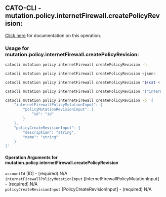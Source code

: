 
## CATO-CLI - mutation.policy.internetFirewall.createPolicyRevision:
[Click here](https://api.catonetworks.com/documentation/#mutation-mutation.policy.internetFirewall.createPolicyRevision) for documentation on this operation.

### Usage for mutation.policy.internetFirewall.createPolicyRevision:

```bash
catocli mutation policy internetFirewall createPolicyRevision -h

catocli mutation policy internetFirewall createPolicyRevision <json>

catocli mutation policy internetFirewall createPolicyRevision "$(cat < mutation.policy.internetFirewall.createPolicyRevision.json)"

catocli mutation policy internetFirewall createPolicyRevision '{"internetFirewallPolicyMutationInput":{"policyMutationRevisionInput":{"id":"id"}},"policyCreateRevisionInput":{"description":"string","name":"string"}}'

catocli mutation policy internetFirewall createPolicyRevision -p '{
    "internetFirewallPolicyMutationInput": {
        "policyMutationRevisionInput": {
            "id": "id"
        }
    },
    "policyCreateRevisionInput": {
        "description": "string",
        "name": "string"
    }
}'
```

#### Operation Arguments for mutation.policy.internetFirewall.createPolicyRevision ####

`accountId` [ID] - (required) N/A    
`internetFirewallPolicyMutationInput` [InternetFirewallPolicyMutationInput] - (required) N/A    
`policyCreateRevisionInput` [PolicyCreateRevisionInput] - (required) N/A    
